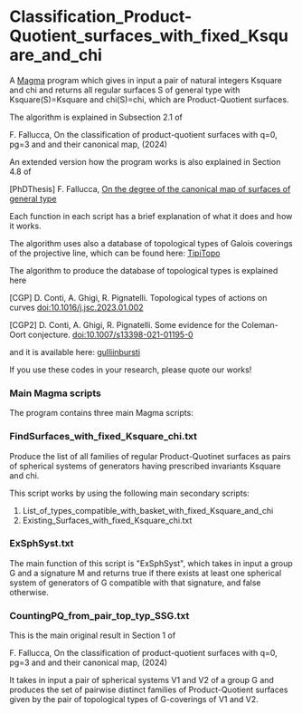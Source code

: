 # Classification_Product-Quotient_surfaces_with_fixed_Ksquare_and_chi

A [Magma](http://magma.maths.usyd.edu.au/magma/) program which gives in input a pair of natural integers Ksquare and chi and returns all regular surfaces S of general type with Ksquare(S)=Ksquare and chi(S)=chi, which are Product-Quotient surfaces.

The algorithm is explained in Subsection 2.1 of

F. Fallucca, On the classification of product-quotient surfaces with q=0, pg=3 and and their canonical map, (2024)

An extended version how the program works is also explained in Section 4.8 of 

[PhDThesis] F. Fallucca, [On the degree of the canonical map of surfaces of general type](https://github.com/Fefe9696/FedericoFallucca/Files/PhDThesis.pdf#page=23)

Each function in each script has a brief explanation of what it does and how it works. 

The algorithm uses also a database of topological types of Galois coverings of the projective line, which can be found here: [TipiTopo](https://mate.unipv.it/ghigi/tipitopo/)

The algorithm to produce the database of topological types is explained here

[CGP] D. Conti, A. Ghigi, R. Pignatelli. Topological types of actions on curves [doi:10.1016/j.jsc.2023.01.002](https://www.sciencedirect.com/science/article/abs/pii/S0747717123000020?via%3Dihub)

[CGP2] D. Conti, A. Ghigi, R. Pignatelli. Some evidence for the Coleman-Oort conjecture. [doi:10.1007/s13398-021-01195-0](https://doi.org/10.1007/s13398-021-01195-0)

and it is available here: [gulliinbursti](https://github.com/diego-conti/gullinbursti)

If you use these codes in your research, please quote our works!

### Main Magma scripts
The program contains three main Magma scripts:

### FindSurfaces_with_fixed_Ksquare_chi.txt
Produce the list of all families of regular Product-Quotinet surfaces as pairs of spherical systems of generators having prescribed invariants Ksquare and chi. 

This script works by using the following main secondary scripts:
1. List_of_types_compatible_with_basket_with_fixed_Ksquare_and_chi <!--It produces a list, for given Ksquare and chi, of all possible baskets and for each basket all possible signatures. The list produced as is passed to the next script.-->
2. Existing_Surfaces_with_fixed_Ksquare_chi.txt <!--For given Ksquare and chi, it produces a list of triples (basket, pairoftypes, group) such that
   a) basket is compatible with Ksquare and chi;
   b) the signatures pairoftypes are compatible with the basket;
   c) group is a group of order (K^2+k)/(2*Theta_1*Theta_2) (see Prop. 2.7.b) and it admits at least one pair of spherical systems of generators that are compatible with pairoftypes and it give Prodcut-Quotient surfaces whose quotient model has basket as basket of singularities.
In this way, each Product-Quotient surface S of the family given by that pair of spherical systems of generators has Ksquare(S)=Ksquare and chi(S)=chi (see Prop. 2.7)-->

<!--The main function "FindSurfaces_with_Fixed_Ksquare_chi" of the script takes in input a list of triples (basket, pairoftypes, group) and returns all families of regular Product-Quotinet surfaces as pairs of spherical systems of generators of group which are comapatible with the pair of signatures pairoftypes, and whose quotient model has basket as basket of singularities. -->

### ExSphSyst.txt
The main function of this script is "ExSphSyst", which takes in input a group G and a signature M and returns true if there exists at least one spherical system of generators of G compatible with that signature, and false otherwise. 

### CountingPQ_from_pair_top_typ_SSG.txt
This is the main original result in Section 1 of 

F. Fallucca, On the classification of product-quotient surfaces with q=0, pg=3 and and their canonical map, (2024)

It takes in input a pair of spherical systems V1 and V2 of a group G and produces the set of pairwise distinct families of Product-Quotient surfaces given by the pair of topological types of G-coverings of V1 and V2. 
